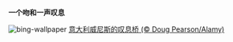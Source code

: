 
**一个吻和一声叹息**

![bing-wallpaper](https://www.bing.com/th?id=OHR.BridgeofSighs_ZH-CN5414607871_1920x1080.jpg)
[意大利威尼斯的叹息桥 (© Doug Pearson/Alamy)](https://www.bing.com/search?q=%E5%8F%B9%E6%81%AF%E6%A1%A5&amp;form=hpcapt&amp;mkt=zh-cn)
  